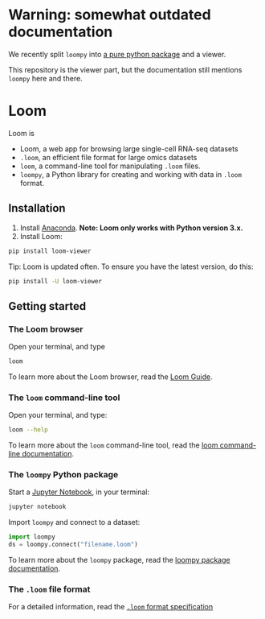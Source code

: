 # Warning: somewhat outdated documentation

We recently split `loompy` into [a pure python package](https://github.com/linnarsson-lab/loompy) and a viewer.

This repository is the viewer part, but the documentation still mentions `loompy` here and there.

# Loom

Loom is

* Loom, a web app for browsing large single-cell RNA-seq datasets
* `.loom`, an efficient file format for large omics datasets
* `loom`, a command-line tool for manipulating `.loom` files.
* `loompy`, a Python library for creating and working with data in `.loom` format.


## Installation

1. Install [Anaconda](https://www.continuum.io/downloads). **Note: Loom only works with Python version 3.x.**
2. Install Loom:

```bash
pip install loom-viewer
```

Tip: Loom is updated often. To ensure you have the latest version, do this:

```bash
pip install -U loom-viewer
```

## Getting started

### The Loom browser

Open your terminal, and type

```bash
loom
```

To learn more about the Loom browser, read the [Loom Guide](docs/loom_browser.md).

### The `loom` command-line tool

Open your terminal, and type:

```bash
loom --help
```

To learn more about the `loom` command-line tool, read the [loom command-line documentation](docs/loom.md).

### The `loompy` Python package

Start a [Jupyter Notebook](http://jupyter.readthedocs.io/en/latest/index.html), in your terminal:

```python
jupyter notebook
```

Import `loompy` and connect to a dataset:

```python
import loompy
ds = loompy.connect("filename.loom")
```

To learn more about the `loompy` package, read the [loompy package documentation](docs/loompy.md).


### The `.loom` file format

For a detailed information, read the [`.loom` format specification](docs/loom_spec.md)
